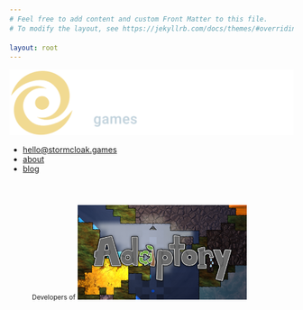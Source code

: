 ```yaml
---
# Feel free to add content and custom Front Matter to this file.
# To modify the layout, see https://jekyllrb.com/docs/themes/#overriding-theme-defaults

layout: root
---
```


<p>
  <a href="/about" class="logo">
    <img src="/assets/images/transparent logo@2x.png" alt="Stormcloak Games">
  </a>
</p>

* [hello@stormcloak.games](mailto:hello@stormcloak.games)
* [about](/about)
* [blog](/blog)

<figure class="image" style="margin-top: 4em;">
  <small>Developers of</small>

  <a href="https://adaptorygame.com" class="game-title">
    <img src="/assets/images/adaptory 16x9@2x.png" style="max-width: 300px;">
  </a>
</figure>
